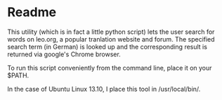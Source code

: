 Readme
==================

This utility (which is in fact a little python script) lets the user search for words on leo.org, a popular tranlation website and forum. The specified search term (in German) is looked up and the corresponding result is returned via google's Chrome browser.

To run this script conveniently from the command line, place it on your $PATH.

In the case of Ubuntu Linux 13.10, I place this tool in /usr/local/bin/.
